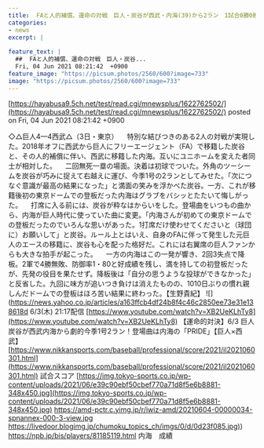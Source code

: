 ```yaml
---
title:  FAと人的補償、運命の対戦　巨人・炭谷が西武・内海(39)から2ラン　1試合0勝0敗　13.50  
categories:
- news
excerpt: |
  
feature_text: |
  ##  FAと人的補償、運命の対戦　巨人・炭谷...
  Fri, 04 Jun 2021 08:21:42  +0900
feature_image: "https://picsum.photos/2560/600?image=733"
image: "https://picsum.photos/2560/600?image=733"
---
```


[https://hayabusa9.5ch.net/test/read.cgi/mnewsplus/1622762502/](https://hayabusa9.5ch.net/test/read.cgi/mnewsplus/1622762502/)
posted on Fri, 04 Jun 2021 08:21:42  +0900

<!--more-->

◇△巨人4—4西武△（3日・東京） 　特別な結びつきのある2人の対戦が実現した。2018年オフに西武から巨人にフリーエージェント（FA）で移籍した炭谷と、その人的補償に伴い、西武に移籍した内海。互いにユニホームを変えた者同士が相対した。 　二回無死一塁の場面。決着は初球でついた。外角のツーシームを炭谷が巧みに捉えて右越えに運び、今季1号の2ランとしてみせた。「次につなぐ意識が最高の結果になった」と満面の笑みを浮かべた炭谷。一方、これが移籍後初の東京ドームでの登板だった内海はグラブをバシッとたたいて悔しがった。 　打席に入る前には、炭谷が粋なはからいをした。登場曲をいつもの曲から、内海が巨人時代に使っていた曲に変更。「内海さんが初めての東京ドームでの登板だったのでいろんな思いがあった。1打席だけ使わせてくださいと（球団に）お願いして」と炭谷。ルール上とはいえ、自身のFAに伴って発生した元巨人のエースの移籍に、炭谷も心を配った格好だ。これには右翼席の巨人ファンからも大きな拍手が起こった。 　一方の内海はこの一発が響き、2回3失点で降板。2軍で4勝無敗、防御率1・80と好成績を残し、満を持しての初登板だったが、先発の役目を果たせず。降板後は「自分の思うような投球ができなかった」と反省した。九回に味方が追いつき負けは消えたものの、1010日ぶりの慣れ親しんだドームでの登板はほろ苦い結果に終わった。【生野貴紀】 ![](https://news.yahoo.co.jp/articles/a163ffcb4df24b8f4c46c2850ee73e31e138618d 6/3(木) 21:17配信 [https://www.youtube.com/watch?v=XB2UeKLhTy8](https://www.youtube.com/watch?v=XB2UeKLhTy8) 【運命的対決】6/3 巨人炭谷が西武内海から劇的今季1号2ラン！登場曲は内海の「PRIDE」【巨人×西武】 [https://www.nikkansports.com/baseball/professional/score/2021/il2021060301.html](https://www.nikkansports.com/baseball/professional/score/2021/il2021060301.html) 試合スコア [https://img.tokyo-sports.co.jp/wp-content/uploads/2021/06/e39c90ebf50cbef770a71d8f5e6b8881-348x450.jpg](https://img.tokyo-sports.co.jp/wp-content/uploads/2021/06/e39c90ebf50cbef770a71d8f5e6b8881-348x450.jpg) https://amd-pctr.c.yimg.jp/r/iwiz-amd/20210604-00000034-spnannex-000-3-view.jpg [https://livedoor.blogimg.jp/chumoku_topics_ch/imgs/0/d/0d23f085.jpg)](https://livedoor.blogimg.jp/chumoku_topics_ch/imgs/0/d/0d23f085.jpg)) https://npb.jp/bis/players/81185119.html 内海　成績
